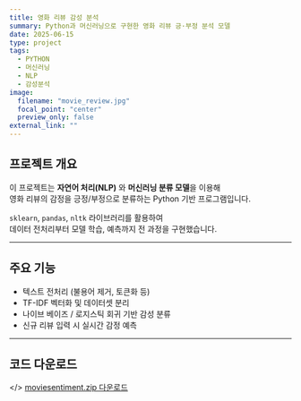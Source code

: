 ```yaml
---
title: 영화 리뷰 감성 분석
summary: Python과 머신러닝으로 구현한 영화 리뷰 긍·부정 분석 모델
date: 2025-06-15
type: project
tags:
  - PYTHON
  - 머신러닝
  - NLP
  - 감성분석
image:
  filename: "movie_review.jpg"
  focal_point: "center"
  preview_only: false
external_link: ""
---
```


## <i class="fab fa-python"></i> 프로젝트 개요

이 프로젝트는 **자연어 처리(NLP)** 와 **머신러닝 분류 모델**을 이용해  
영화 리뷰의 감정을 긍정/부정으로 분류하는 Python 기반 프로그램입니다.  

`sklearn`, `pandas`, `nltk` 라이브러리를 활용하여  
데이터 전처리부터 모델 학습, 예측까지 전 과정을 구현했습니다.  

---

## <i class="fab fa-steam-symbol"></i> 주요 기능

- 텍스트 전처리 (불용어 제거, 토큰화 등)  
- TF-IDF 벡터화 및 데이터셋 분리  
- 나이브 베이즈 / 로지스틱 회귀 기반 감성 분류  
- 신규 리뷰 입력 시 실시간 감정 예측  

---

## <i class="fab fa-dropbox"></i> 코드 다운로드
</> [moviesentiment.zip 다운로드](/uploads/nsmc_simple.zip)